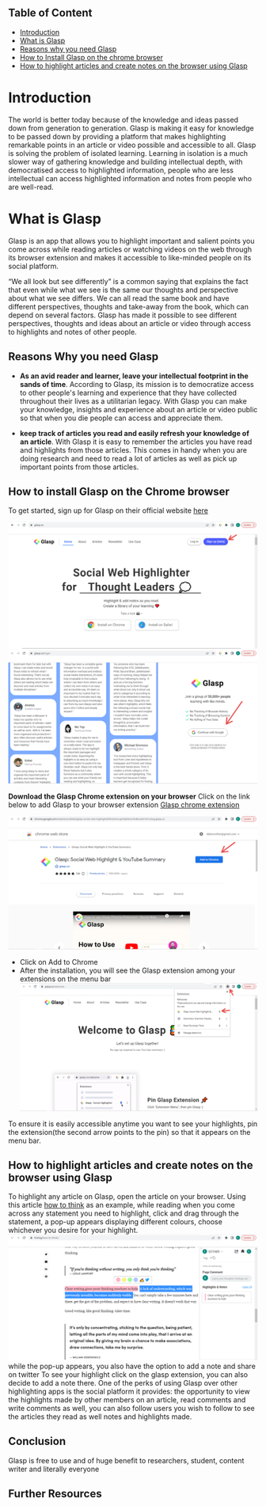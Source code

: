 ## Table of Content

- [Introduction](#introduction)
- [What is Glasp](#what-is-glasp)
- [Reasons why you need Glasp](#reasons-why-you-need-glasp)
- [How to Install Glasp on the chrome browser](#how-to-install-glasp-on-the-chrome-browser)
- [How to highlight articles and create notes on the browser using Glasp](#how-to-highlight-articles-and-create-notes-on-the-browser-using-glasp)

# Introduction

The world is better today because of the knowledge and ideas passed down from generation to generation. Glasp is making it easy for knowledge to be passed down by providing a platform that makes highlighting remarkable points in an article or video possible and accessible to all.
Glasp is solving the problem of isolated learning. Learning in isolation is a much slower way of gathering knowledge and building intellectual depth, with democratised access to highlighted information, people who are less intellectual can access highlighted information and notes from people who are well-read.

# What is Glasp

Glasp is an app that allows you to highlight important and salient points you come across while reading articles or watching videos on the web through its browser extension and makes it accessible to like-minded people on its social platform.

“We all look but see differently” is a common saying that explains the fact that even while what we see is the same our thoughts and perspective about what we see differs. We can all read the same book and have different perspectives, thoughts and take-away from the book, which can depend on several factors. Glasp has made it possible to see different perspectives, thoughts and ideas about an article or video through access to highlights and notes of other people.

## Reasons Why you need Glasp

- **As an avid reader and learner, leave your intellectual footprint in the sands of time**.
  According to Glasp, its mission is to democratize access to other people's learning and experience that they have collected throughout their lives as a utilitarian legacy. With Glasp you can make your knowledge, insights and experience about an article or video public so that when you die people can access and appreciate them.

- **keep track of articles you read and easily refresh your knowledge of an article**.
  With Glasp it is easy to remember the articles you have read and highlights from those articles. This comes in handy when you are doing research and need to read a lot of articles as well as pick up important points from those articles.

## How to install Glasp on the Chrome browser

To get started, sign up for Glasp on their official website [here](https://glasp.co/)

![sign up page 1](</images/annotely_image%20(22).png>)
![sign up page 2](</images/annotely_image%20(23).png>)

**Download the Glasp Chrome extension on your browser**
Click on the link below to add Glasp to your browser extension
[Glasp chrome extension](https://chrome.google.com/webstore/detail/glasp-social-web-highligh/blillmbchncajnhkjfdnincfndboieik?ref=blog.glasp.co)

![chrome web store](</images/annotely_image%20(24).png>)

- Click on Add to Chrome
- After the installation, you will see the Glasp extension among your extensions on the menu bar
  ![chrome web page with the Glasp extension](</images/annotely_image%20(25).png>)

To ensure it is easily accessible anytime you want to see your highlights, pin the extension(the second arrow points to the pin) so that it appears on the menu bar.

## How to highlight articles and create notes on the browser using Glasp

To highlight any article on Glasp, open the article on your browser. Using this article [how to think](https://fs.blog/how-to-think/) as an example, while reading when you come across any statement you need to highlight, click and drag through the statement, a pop-up appears displaying different colours, choose whichever you desire for your highlight.
![how to highlight an article using Glasp](</images/annotely_image%20(26).png>)
while the pop-up appears, you also have the option to add a note and share on twitter
To see your highlight click on the glasp extension, you can also decide to add a note there.
One of the perks of using Glasp over other highlighting apps is the social platform it provides: the opportunity to view the highlights made by other members on an article, read comments and write comments as well, you can also follow users you wish to follow to see the articles they read as well notes and highlights made.

## Conclusion

Glasp is free to use and of huge benefit to researchers, student, content writer and literally everyone

## Further Resources
